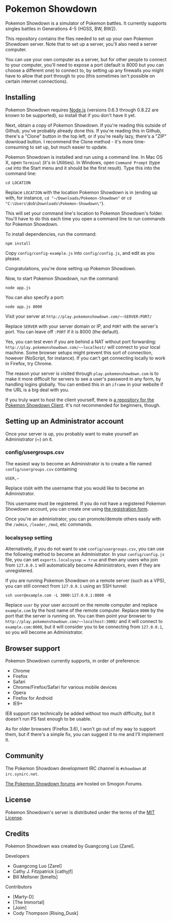 Pokemon Showdown
========================================================================

Pokemon Showdown is a simulator of Pokemon battles. It currently supports singles battles in Generations 4-5 (HGSS, BW, BW2).

This repository contains the files needed to set up your own Pokemon Showdown server. Note that to set up a server, you'll also need a server computer.

You can use your own computer as a server, but for other people to connect to your computer, you'll need to expose a port (default is 8000 but you can choose a different one) to connect to, by setting up any firewalls you might have to allow that port through to you (this sometimes isn't possible on certain internet connections).


Installing
------------------------------------------------------------------------

Pokemon Showdown requires [Node.js][1] (versions 0.6.3 through 0.8.22 are known to be supported), so install that if you don't have it yet.

Next, obtain a copy of Pokemon Showdown. If you're reading this outside of Github, you've probably already done this. If you're reading this in Github, there's a "Clone" button in the top left, or if you're really lazy, there's a "ZIP" download button. I recommend the Clone method - it's more time-consuming to set up, but much easier to update.

Pokemon Showdown is installed and run using a command line. In Mac OS X, open `Terminal` (it's in Utilities). In Windows, open `Command Prompt` (type `cmd` into the Start menu and it should be the first result). Type this into the command line:

    cd LOCATION

Replace `LOCATION` with the location Pokemon Showdown is in (ending up with, for instance, `cd "~/Downloads/Pokemon-Showdown"` or `cd "C:\Users\Bob\Downloads\Pokemon-Showdown\"`).

This will set your command line's location to Pokemon Showdown's folder. You'll have to do this each time you open a command line to run commands for Pokemon Showdown.

To install dependencies, run the command:

    npm install

Copy `config/config-example.js` into `config/config.js`, and edit as you please.

Congratulations, you're done setting up Pokemon Showdown.

Now, to start Pokemon Showdown, run the command:

    node app.js

You can also specify a port:

    node app.js 8000

Visit your server at `http://play.pokemonshowdown.com/~~SERVER:PORT/`

Replace `SERVER` with your server domain or IP, and `PORT` with the server's port. You can leave off `:PORT` if it is 8000 (the default).

Yes, you can test even if you are behind a NAT without port forwarding: `http://play.pokemonshowdown.com/~~localhost/` will connect to your local machine. Some browser setups might prevent this sort of connection, however (NoScript, for instance). If you can't get connecting locally to work in Firefox, try Chrome.

The reason your server is visited through `play.pokemonshowdown.com` is to make it more difficult for servers to see a user's password in any form, by handling logins globally. You can embed this in an `iframe` in your website if the URL is a big deal with you.

If you truly want to host the client yourself, there is [a repository for the Pokemon Showdown Client][2]. It's not recommended for beginners, though.

  [1]: http://nodejs.org/
  [2]: https://github.com/Zarel/Pokemon-Showdown-Client


Setting up an Administrator account
------------------------------------------------------------------------

Once your server is up, you probably want to make yourself an Administrator (~) on it.

### config/usergroups.csv

The easiest way to become an Administrator is to create a file named `config/usergroups.csv` containing

    USER,~

Replace `USER` with the username that you would like to become an Administrator.

This username must be registered. If you do not have a registered Pokemon Showdown account, you can create one using [the registration form][3].

Once you're an administrator, you can promote/demote others easily with the `/admin`, `/leader`, `/mod`, etc commands.

  [3]: http://pokemonshowdown.com/forum/register

### localsysop setting

Alternatively, if you do not want to use `config/usergroups.csv`, you can use the following method to become an Administrator. In your `config/config.js` file, you can set `exports.localsysop = true` and then any users who join from `127.0.0.1` will automatically become Administrators, even if they are unregistered.

If you are running Pokemon Showdown on a remote server (such as a VPS), you can still connect from `127.0.0.1` using an SSH tunnel:

    ssh user@example.com -L 3000:127.0.0.1:8000 -N

Replace `user` by your user account on the remote computer and replace `example.com` by the host name of the remote computer. Replace `8000` by the port that the server is running on. You can then point your browser to `http://play.pokemonshowdown.com/~~localhost:3000/` and it will connect to `example.com:8000`, but it will consider you to be connecting from `127.0.0.1`, so you will become an Administrator.


Browser support
------------------------------------------------------------------------

Pokemon Showdown currently supports, in order of preference:

 - Chrome
 - Firefox
 - Safari
 - Chrome/Firefox/Safari for various mobile devices
 - Opera
 - Firefox for Android
 - IE9+

IE8 support can technically be added without too much difficulty, but it doesn't run PS fast enough to be usable.

As for older browsers (Firefox 3.6), I won't go out of my way to support them, but if there's a simple fix, you can suggest it to me and I'll implement it.


Community
------------------------------------------------------------------------

The Pokemon Showdown development IRC channel is `#showdown` at `irc.synirc.net`.

[The Pokemon Showdown forums][4] are hosted on Smogon Forums.

  [4]: http://www.smogon.com/forums/forumdisplay.php?f=209


License
------------------------------------------------------------------------

Pokemon Showdown's server is distributed under the terms of the [MIT License][5].

  [5]: https://github.com/Zarel/Pokemon-Showdown/blob/master/LICENSE


Credits
------------------------------------------------------------------------

Pokemon Showdown was created by Guangcong Luo [Zarel].

Developers

- Guangcong Luo [Zarel]
- Cathy J. Fitzpatrick [cathyjf]
- Bill Meltsner [bmelts]

Contributors

- [Marty-D]
- [The Immortal]
- [Joim]
- Cody Thompson [Rising_Dusk]
